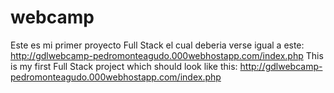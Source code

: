 # webcamp
Este es mi primer proyecto Full Stack el cual deberia verse igual a este: http://gdlwebcamp-pedromonteagudo.000webhostapp.com/index.php
This is my first Full Stack project which should look like this: http://gdlwebcamp-pedromonteagudo.000webhostapp.com/index.php
